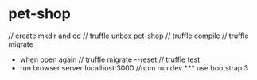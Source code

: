 # pet-shop
// create mkdir and cd 
// truffle unbox pet-shop
// truffle compile
// truffle migrate
* when open again
// truffle migrate --reset
// truffle test
* run browser server localhost:3000
//npm run dev
*** use bootstrap 3
